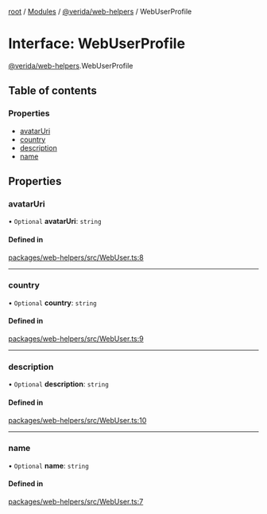 [root](../README.md) / [Modules](../modules.md) / [@verida/web-helpers](../modules/verida_web_helpers.md) / WebUserProfile

# Interface: WebUserProfile

[@verida/web-helpers](../modules/verida_web_helpers.md).WebUserProfile

## Table of contents

### Properties

- [avatarUri](verida_web_helpers.WebUserProfile.md#avataruri)
- [country](verida_web_helpers.WebUserProfile.md#country)
- [description](verida_web_helpers.WebUserProfile.md#description)
- [name](verida_web_helpers.WebUserProfile.md#name)

## Properties

### avatarUri

• `Optional` **avatarUri**: `string`

#### Defined in

[packages/web-helpers/src/WebUser.ts:8](https://github.com/verida/verida-js/blob/a690f60/packages/web-helpers/src/WebUser.ts#L8)

___

### country

• `Optional` **country**: `string`

#### Defined in

[packages/web-helpers/src/WebUser.ts:9](https://github.com/verida/verida-js/blob/a690f60/packages/web-helpers/src/WebUser.ts#L9)

___

### description

• `Optional` **description**: `string`

#### Defined in

[packages/web-helpers/src/WebUser.ts:10](https://github.com/verida/verida-js/blob/a690f60/packages/web-helpers/src/WebUser.ts#L10)

___

### name

• `Optional` **name**: `string`

#### Defined in

[packages/web-helpers/src/WebUser.ts:7](https://github.com/verida/verida-js/blob/a690f60/packages/web-helpers/src/WebUser.ts#L7)
